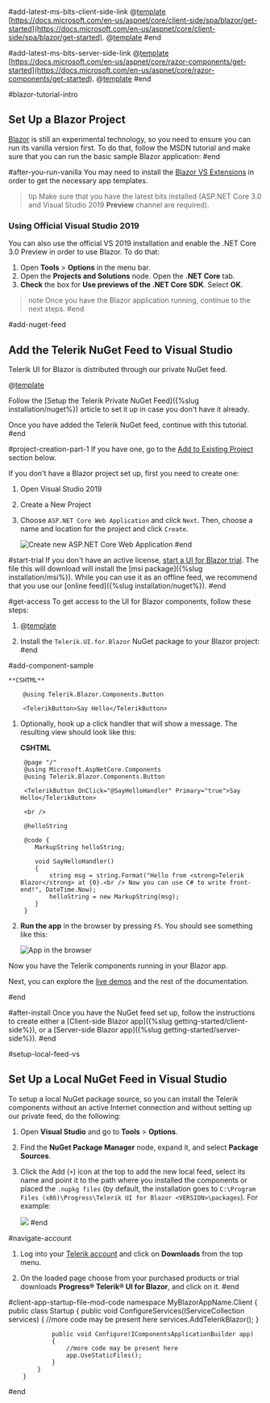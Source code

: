 #add-latest-ms-bits-client-side-link
@[template](/_contentTemplates/common/get-started.md#blazor-tutorial-intro)
 [https://docs.microsoft.com/en-us/aspnet/core/client-side/spa/blazor/get-started](https://docs.microsoft.com/en-us/aspnet/core/client-side/spa/blazor/get-started).
@[template](/_contentTemplates/common/get-started.md#after-you-run-vanilla)
#end



#add-latest-ms-bits-server-side-link
@[template](/_contentTemplates/common/get-started.md#blazor-tutorial-intro)
 [https://docs.microsoft.com/en-us/aspnet/core/razor-components/get-started](https://docs.microsoft.com/en-us/aspnet/core/razor-components/get-started).
@[template](/_contentTemplates/common/get-started.md#after-you-run-vanilla)
#end



#blazor-tutorial-intro
## Set Up a Blazor Project

[Blazor](https://blazor.net/) is still an experimental technology, so you need to ensure you can run its vanilla version first. To do that, follow the MSDN tutorial and make sure that you can run the basic sample Blazor application:
#end



#after-you-run-vanilla
You may need to install the [Blazor VS Extensions](https://marketplace.visualstudio.com/items?itemName=aspnet.blazor) in order to get the necessary app templates.

>tip Make sure that you have the latest bits installed (ASP.NET Core 3.0 and Visual Studio 2019 **Preview** channel are required).

### Using Official Visual Studio 2019

You can also use the official VS 2019 installation and enable the .NET Core 3.0 Preview in order to use Blazor. To do that:

1. Open **Tools** > **Options** in the menu bar.
2. Open the **Projects and Solutions** node. Open the **.NET Core** tab.
3. **Check** the box for **Use previews of the .NET Core SDK**. Select **OK**.

>note Once you have the Blazor application running, continue to the next steps.
#end


#add-nuget-feed
## Add the Telerik NuGet Feed to Visual Studio

Telerik UI for Blazor is distributed through our private NuGet feed.

@[template](/_contentTemplates/common/get-started.md#start-trial)

Follow the [Setup the Telerik Private NuGet Feed]({%slug installation/nuget%}) article to set it up in case you don't have it already.

Once you have added the Telerik NuGet feed, continue with this tutorial.
#end


#project-creation-part-1
 If you have one, go to the [Add to Existing Project](#add-to-existing-project) section below.

If you don't have a Blazor project set up, first you need to create one:

1. Open Visual Studio 2019

1. Create a New Project

1. Choose `ASP.NET Core Web Application` and click `Next`. Then, choose a name and location for the project and click `Create`.

    ![Create new ASP.NET Core Web Application](images/create-new-application.jpg)
#end

#start-trial
If you don't have an active license, [start a UI for Blazor trial](https://www.telerik.com/download-trial-file/v2-b/ui-for-blazor). The file this will download will install the [msi package]({%slug installation/msi%}). While you can use it as an offline feed, we recommend that you use our [online feed]({%slug installation/nuget%}).
#end

#get-access
To get access to the UI for Blazor components, follow these steps:

1. @[template](/_contentTemplates/common/get-started.md#start-trial)

1. Install the `Telerik.UI.for.Blazor` NuGet package to your Blazor project:
#end


#add-component-sample

    **CSHTML**
    
        @using Telerik.Blazor.Components.Button
    
        <TelerikButton>Say Hello</TelerikButton>
        
1. Optionally, hook up a click handler that will show a message. The resulting view should look like this:

    **CSHTML**
    
        @page "/"
        @using Microsoft.AspNetCore.Components
        @using Telerik.Blazor.Components.Button
        
        <TelerikButton OnClick="@SayHelloHandler" Primary="true">Say Hello</TelerikButton>
        
        <br />
        
        @helloString
        
        @code {
           MarkupString helloString;
        
           void SayHelloHandler()
           {
               string msg = string.Format("Hello from <strong>Telerik Blazor</strong> at {0}.<br /> Now you can use C# to write front-end!", DateTime.Now);
               helloString = new MarkupString(msg);
           }
        }

1. **Run the app** in the browser by pressing `F5`. You should see something like this:

    ![App in the browser](images/app-in-browser.png)

Now you have the Telerik components running in your Blazor app.

Next, you can explore the [live demos](https://demos.telerik.com/blazor-ui) and the rest of the documentation.

#end


#after-install
Once you have the NuGet feed set up, follow the instructions to create either a [Client-side Blazor app]({%slug getting-started/client-side%}), or a [Server-side Blazor app]({%slug getting-started/server-side%}).
#end

#setup-local-feed-vs
## Set Up a Local NuGet Feed in Visual Studio

To setup a local NuGet package source, so you can install the Telerik components without an active Internet connection and without setting up our private feed, do the following:

1. Open **Visual Studio** and go to **Tools** > **Options**.

1. Find the **NuGet Package Manager** node, expand it, and select **Package Sources**.

1. Click the Add (`+`) icon at the top to add the new local feed, select its name and point it to the path where you installed the components or placed the `.nupkg files` (by default, the installation goes to `C:\Program Files (x86)\Progress\Telerik UI for Blazor <VERSION>\packages`). For example:

    ![](images/create-local-nuget-feed.png)
#end


#navigate-account
1. Log into your [Telerik account](http://www.telerik.com/account/default.aspx) and click on **Downloads** from the top menu.

1. On the loaded page choose from your purchased products or trial downloads **Progress® Telerik® UI for Blazor**, and click on it.
#end

#client-app-startup-file-mod-code
        namespace MyBlazorAppName.Client
        {
            public class Startup
            {
                public void ConfigureServices(IServiceCollection services)
                {
                    //more code may be present here
                    services.AddTelerikBlazor();
                }
        
                public void Configure(IComponentsApplicationBuilder app)
                {
                    //more code may be present here
                    app.UseStaticFiles();
                }
            }
        }
#end
